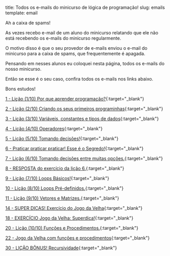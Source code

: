 title: Todos os e-mails do minicurso de lógica de programação!
slug: emails
template: email

Ah a caixa de spams!

As vezes recebo e-mail de um aluno do minicurso relatando que ele não está recebendo os e-mails do minicurso regularmente.

O motivo disso é que o seu provedor de e-mails enviou o e-mail do minicurso para a caixa de spams,
que frequentemente é apagada.

Pensando em nesses alunos eu coloquei nesta página, todos os e-mails do nosso minicurso.

Então se esse é o seu caso, confira todos os e-mails nos links abaixo.

Bons estudos!

[1 - Lição (1/10) Por que aprender programação?](/email-1-licao-1-por-que-aprender-programacao){:target="\_blank"}

[2 - Lição (2/10) Criando os seus primeiros programinhas](/email-2-licao-2-criando-os-seus-primeiros-programinhas){:target="\_blank"}

[3 - Lição (3/10) Variáveis, constantes e tipos de dados](/email-3-licao-3-variaveis-constantes-e-tipos-de-dados){:target="\_blank"}

[4 - Lição (4/10) Operadores](/email-4-licao-4-operadores){:target="\_blank"}

[5 - Lição (5/10) Tomando decisões!](/email-5-licao-5-tomando-decisoes){:target="\_blank"}

[6 - Praticar praticar praticar! Esse é o Segredo!](/email-6-metade-do-minicurso){:target="\_blank"}

[7 - Lição (6/10) Tomando decisões entre muitas opções.](/email-7-licao-6-tomando-decisoes-entre-muitas-opcoes){:target="\_blank"}

[8 - RESPOSTA do exercício da lição 6.](/email-8-resposta-do-exercicio-da-licao-6){:target="\_blank"}

[9 - Lição (7/10) Loops Básicos!](/email-9-licao-7-loops-basicos){:target="\_blank"}

[10 - Lição (8/10) Loops Pré-definidos.](/email-10-licao-8-loops-pre-definidos){:target="\_blank"}

[11 - Lição (9/10) Vetores e Matrizes.](/email-11-licao-9-vetores-e-matrizes-arrays){:target="\_blank"}

[14 - SUPER DICAS! Exercício do Jogo da Velha](/email-14-super-dica-exercicio-jogo-da-velha){:target="\_blank"}

[18 - EXERCÍCIO Jogo da Velha: Superdica!](/email-18-jogo-da-velha-o-meu-algoritmo){:target="\_blank"}

[20 - Lição (10/10) Funções e Procedimentos.](/email-20-licao-10-funcoes-e-procedimentos){:target="\_blank"}

[22 - Jogo da Velha com funções e procedimentos](/email-22-jogo-da-velha-com-funcoes-e-procedimentos){:target="\_blank"}

[30 - LIÇÃO BÔNUS! Recursividade](/email-30-licao-bonus-recursividade){:target="\_blank"}

